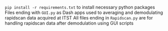 `pip install -r requirements.txt` to install necessary python packages
Files ending with `GUI.py` as Dash apps used to averaging and demodulating rapidscan data acquired at ITST
All files ending in `Rapidscan.py` are for handling rapidscan data after demodulation using GUI scripts
